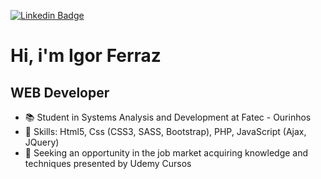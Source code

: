 [![Linkedin Badge](https://img.shields.io/badge/-LinkedIn-blue?style=flat-square&logo=Linkedin&logoColor=white&link=https://www.linkedin.com/in/cleisson-vilela-a695381b2/)](https://www.linkedin.com/in/igor-ferraz-85552b144/)

# Hi, i'm Igor Ferraz
## WEB Developer

- :books: Student in Systems Analysis and Development at Fatec - Ourinhos
- :underage: Skills: Html5, Css (CSS3, SASS, Bootstrap), PHP, JavaScript (Ajax, JQuery)
- :briefcase: Seeking an opportunity in the job market acquiring knowledge and techniques presented by Udemy Cursos

